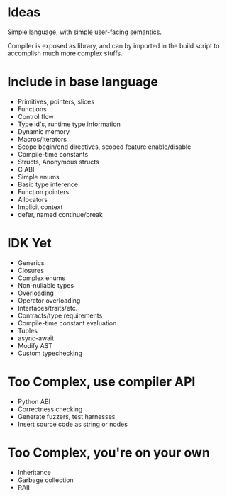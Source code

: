 # Ideas

Simple language, with simple user-facing semantics.

Compiler is exposed as library, and can by imported in the build script to accomplish much more complex stuffs.

# Include in base language
- Primitives, pointers, slices
- Functions
- Control flow
- Type id's, runtime type information
- Dynamic memory
- Macros/Iterators
- Scope begin/end directives, scoped feature enable/disable
- Compile-time constants
- Structs, Anonymous structs
- C ABI
- Simple enums
- Basic type inference
- Function pointers
- Allocators
- Implicit context
- defer, named continue/break

# IDK Yet
- Generics
- Closures
- Complex enums
- Non-nullable types
- Overloading
- Operator overloading
- Interfaces/traits/etc.
- Contracts/type requirements
- Compile-time constant evaluation
- Tuples
- async-await
- Modify AST
- Custom typechecking

# Too Complex, use compiler API
- Python ABI
- Correctness checking
- Generate fuzzers, test harnesses
- Insert source code as string or nodes

# Too Complex, you're on your own
- Inheritance
- Garbage collection
- RAII
